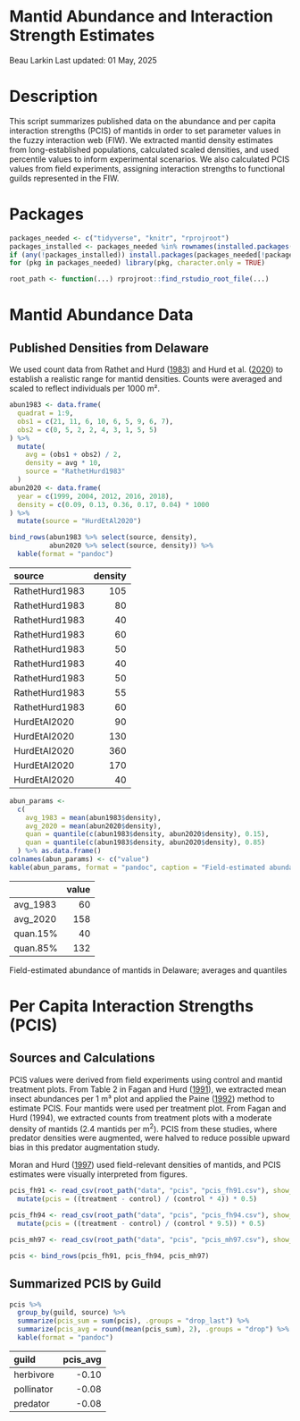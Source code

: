 Mantid Abundance and Interaction Strength Estimates
================
Beau Larkin
Last updated: 01 May, 2025

# Description

This script summarizes published data on the abundance and per capita
interaction strengths (PCIS) of mantids in order to set parameter values
in the fuzzy interaction web (FIW). We extracted mantid density
estimates from long-established populations, calculated scaled
densities, and used percentile values to inform experimental scenarios.
We also calculated PCIS values from field experiments, assigning
interaction strengths to functional guilds represented in the FIW.

# Packages

``` r
packages_needed <- c("tidyverse", "knitr", "rprojroot")
packages_installed <- packages_needed %in% rownames(installed.packages())
if (any(!packages_installed)) install.packages(packages_needed[!packages_installed])
for (pkg in packages_needed) library(pkg, character.only = TRUE)
```

``` r
root_path <- function(...) rprojroot::find_rstudio_root_file(...)
```

# Mantid Abundance Data

## Published Densities from Delaware

We used count data from Rathet and Hurd
([1983](https://doi.org/10.2307/2425265)) and Hurd et
al. ([2020](https://doi.org/10.1093/AESA/SAZ070)) to establish a
realistic range for mantid densities. Counts were averaged and scaled to
reflect individuals per 1000 m².

``` r
abun1983 <- data.frame(
  quadrat = 1:9,
  obs1 = c(21, 11, 6, 10, 6, 5, 9, 6, 7),
  obs2 = c(0, 5, 2, 2, 4, 3, 1, 5, 5)
) %>%
  mutate(
    avg = (obs1 + obs2) / 2,
    density = avg * 10,
    source = "RathetHurd1983"
  )
abun2020 <- data.frame(
  year = c(1999, 2004, 2012, 2016, 2018),
  density = c(0.09, 0.13, 0.36, 0.17, 0.04) * 1000
) %>%
  mutate(source = "HurdEtAl2020")
```

``` r
bind_rows(abun1983 %>% select(source, density),
          abun2020 %>% select(source, density)) %>%
  kable(format = "pandoc")
```

| source         | density |
|:---------------|--------:|
| RathetHurd1983 |     105 |
| RathetHurd1983 |      80 |
| RathetHurd1983 |      40 |
| RathetHurd1983 |      60 |
| RathetHurd1983 |      50 |
| RathetHurd1983 |      40 |
| RathetHurd1983 |      50 |
| RathetHurd1983 |      55 |
| RathetHurd1983 |      60 |
| HurdEtAl2020   |      90 |
| HurdEtAl2020   |     130 |
| HurdEtAl2020   |     360 |
| HurdEtAl2020   |     170 |
| HurdEtAl2020   |      40 |

``` r
abun_params <- 
  c(
    avg_1983 = mean(abun1983$density),
    avg_2020 = mean(abun2020$density),
    quan = quantile(c(abun1983$density, abun2020$density), 0.15),
    quan = quantile(c(abun1983$density, abun2020$density), 0.85)
  ) %>% as.data.frame()
colnames(abun_params) <- c("value")
kable(abun_params, format = "pandoc", caption = "Field-estimated abundance of mantids in Delaware;\naverages and quantiles")
```

|          | value |
|----------|------:|
| avg_1983 |    60 |
| avg_2020 |   158 |
| quan.15% |    40 |
| quan.85% |   132 |

Field-estimated abundance of mantids in Delaware; averages and quantiles

# Per Capita Interaction Strengths (PCIS)

## Sources and Calculations

PCIS values were derived from field experiments using control and mantid
treatment plots. From Table 2 in Fagan and Hurd
([1991](https://doi.org/10.2307/2426113)), we extracted mean insect
abundances per 1 m³ plot and applied the Paine
([1992](https://doi.org/10.1038/355073a0)) method to estimate PCIS. Four
mantids were used per treatment plot. From Fagan and Hurd (1994), we
extracted counts from treatment plots with a moderate density of mantids
(2.4 mantids per m<sup>2</sup>). PCIS from these studies, where predator
densities were augmented, were halved to reduce possible upward bias in
this predator augmentation study.

Moran and Hurd ([1997](https://doi.org/10.1007/s004420050360)) used
field-relevant densities of mantids, and PCIS estimates were visually
interpreted from figures.

``` r
pcis_fh91 <- read_csv(root_path("data", "pcis", "pcis_fh91.csv"), show_col_types = FALSE) %>%
  mutate(pcis = ((treatment - control) / (control * 4)) * 0.5)

pcis_fh94 <- read_csv(root_path("data", "pcis", "pcis_fh94.csv"), show_col_types = FALSE) %>%
  mutate(pcis = ((treatment - control) / (control * 9.5)) * 0.5)

pcis_mh97 <- read_csv(root_path("data", "pcis", "pcis_mh97.csv"), show_col_types = FALSE)
```

``` r
pcis <- bind_rows(pcis_fh91, pcis_fh94, pcis_mh97)
```

## Summarized PCIS by Guild

``` r
pcis %>%
  group_by(guild, source) %>%
  summarize(pcis_sum = sum(pcis), .groups = "drop_last") %>%
  summarize(pcis_avg = round(mean(pcis_sum), 2), .groups = "drop") %>% 
  kable(format = "pandoc")
```

| guild      | pcis_avg |
|:-----------|---------:|
| herbivore  |    -0.10 |
| pollinator |    -0.08 |
| predator   |    -0.08 |
